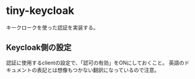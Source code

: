 # tiny-keycloak
キークロークを使った認証を実装する。

## Keycloak側の設定
認証に使用するclientの設定で、「認可の有効」をONにしておくこと。
英語のドキュメントの表記とは想像もつかない翻訳になっているので注意。